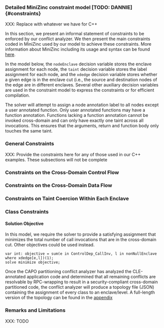 ### Detailed MiniZinc constraint model [TODO: DANNIE] {#constraints}

XXX: Replace with whatever we have for C++


In this section, we present an informal statement of constraints to be enforced
by our conflict analyzer. We then present the main constraints coded in
MiniZinc used by our model to achieve these constraints. More information
about MiniZinc including its usage and syntax can be found [here](https://www.minizinc.org/). 

In the model below, the `nodeEnclave` decision variable stores the enclave
assignment for each node, the `taint` decision variable stores the label
assignment for each node, and the `xdedge` decision variable stores whether a
given edge is in the enclave cut (i.e., the source and destination nodes of the
edge are in different enclaves. Several other auxiliary decision variables are
used in the constraint model to express the constraints or for efficient
compilation. 

The solver will attempt to assign a node annotation label to all nodes except a
user annotated function. Only user annotated functions may have a function
annotation. Functions lacking a function annotation cannot be invoked
cross-domain and can only have exactly one taint across all invocations. This
ensures that the arguments, return and function body only touches the same taint. 

### General Constraints
XXX: Provide the constraints here for any of those used in our C++ examples.
These subsections will not be complete

### Constraints on the Cross-Domain Control Flow

### Constraints on the Cross-Domain Data Flow

### Constraints on Taint Coercion Within Each Enclave

### Class Constraints

#### Solution Objective 

In this model, we require the solver to provide a satisfying assignment that
minimizes the total number of call invocations that are in the cross-domain cut.
Other objectives could be used instead.

```minizinc
var int: objective = sum(e in ControlDep_CallInv, l in nonNullEnclave where xdedge[e,l])(1);
solve minimize objective;
```

Once the CAPO partitioning conflict analyzer has analyzed the CLE-annotated application code and determined that all remaining conflicts are resolvable by RPC-wrapping to result in a security-compliant cross-domain partitioned code, the conflict analyzer will produce a topology file (JSON) containing the assignment of every class to an enclave/level. A full-length version of the topology can be found in the [appendix](#topology.json)

### Remarks and Limitations

XXX: TODO
